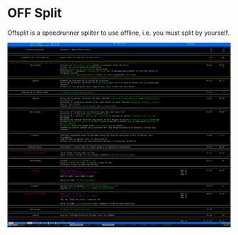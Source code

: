 # OFF Split

Offsplit is a speedrunner spliter to use offline, i.e. you must split by yourself.

<p align="center">
  <img src="https://github.com/rbignon/offsplit/raw/master/screen.png">
</p>

